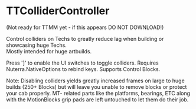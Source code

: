 # TTColliderController
(Not ready for TTMM yet - if this appears DO NOT DOWNLOAD!)

Control colliders on Techs to greatly reduce lag when building or showcasing huge Techs.  
Mostly intended for huge artbuilds.

Press ']' to enable the UI switches to toggle colliders.
Requires Nuterra.NativeOptions to rebind keys.
Supports Control Blocks.

Note: Disabling colliders yields greatly increased frames on large to huge builds (250+ Blocks) but will leave you unable to remove blocks or protect your cab properly. 
MT- related parts like the platforms, bearings, ETC along with the MotionBlocks grip pads are left untouched to let them do their job.
